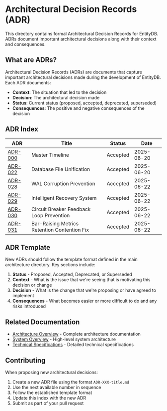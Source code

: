 # Architectural Decision Records (ADR)

This directory contains formal Architectural Decision Records for EntityDB. ADRs document important architectural decisions along with their context and consequences.

## What are ADRs?

Architectural Decision Records (ADRs) are documents that capture important architectural decisions made during the development of EntityDB. Each ADR documents:

- **Context**: The situation that led to the decision
- **Decision**: The architectural decision made
- **Status**: Current status (proposed, accepted, deprecated, superseded)
- **Consequences**: The positive and negative consequences of the decision

## ADR Index

| ADR | Title | Status | Date |
|-----|-------|---------|------|
| [ADR-000](./ADR-000-MASTER-TIMELINE.md) | Master Timeline | Accepted | 2025-06-20 |
| [ADR-022](./ADR-022-database-file-unification.md) | Database File Unification | Accepted | 2025-06-20 |
| [ADR-028](./ADR-028-wal-corruption-prevention.md) | WAL Corruption Prevention | Accepted | 2025-06-22 |
| [ADR-029](./ADR-029-intelligent-recovery-system.md) | Intelligent Recovery System | Accepted | 2025-06-22 |
| [ADR-030](./ADR-030-circuit-breaker-feedback-loop-prevention.md) | Circuit Breaker Feedback Loop Prevention | Accepted | 2025-06-22 |
| [ADR-031](./ADR-031-bar-raising-metrics-retention-contention-fix.md) | Bar-Raising Metrics Retention Contention Fix | Accepted | 2025-06-22 |

## ADR Template

New ADRs should follow the template format defined in the main architecture directory. Key sections include:

1. **Status** - Proposed, Accepted, Deprecated, or Superseded
2. **Context** - What is the issue that we're seeing that is motivating this decision or change
3. **Decision** - What is the change that we're proposing or have agreed to implement
4. **Consequences** - What becomes easier or more difficult to do and any risks introduced

## Related Documentation

- [Architecture Overview](../README.md) - Complete architecture documentation
- [System Overview](../01-system-overview.md) - High-level system architecture
- [Technical Specifications](../../reference/technical-specifications.md) - Detailed technical specifications

## Contributing

When proposing new architectural decisions:

1. Create a new ADR file using the format `ADR-XXX-title.md`
2. Use the next available number in sequence
3. Follow the established template format
4. Update this index with the new ADR
5. Submit as part of your pull request